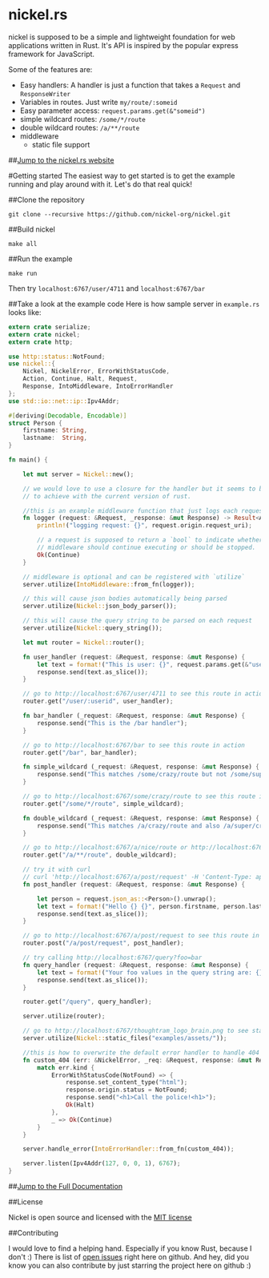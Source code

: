 nickel.rs
=======

nickel is supposed to be a simple and lightweight foundation for web applications written in Rust. It's API is inspired by the popular express framework for JavaScript.

Some of the features are:

* Easy handlers: A handler is just a function that takes a `Request` and `ResponseWriter`
* Variables in routes. Just write `my/route/:someid`
* Easy parameter access: `request.params.get(&"someid")`
* simple wildcard routes: `/some/*/route`
* double wildcard routes: `/a/**/route`
* middleware
    * static file support 

##[Jump to the nickel.rs website](http://nickel.rs)

#Getting started
The easiest way to get started is to get the example running and play around with it. Let's do that real quick!

##Clone the repository

```shell
git clone --recursive https://github.com/nickel-org/nickel.git
```

##Build nickel

```shell
make all
```

##Run the example

```shell
make run
```

Then try `localhost:6767/user/4711` and `localhost:6767/bar` 


##Take a look at the example code
Here is how sample server in `example.rs` looks like:

```rust
extern crate serialize;
extern crate nickel;
extern crate http;

use http::status::NotFound;
use nickel::{
    Nickel, NickelError, ErrorWithStatusCode,
    Action, Continue, Halt, Request,
    Response, IntoMiddleware, IntoErrorHandler
};
use std::io::net::ip::Ipv4Addr;

#[deriving(Decodable, Encodable)]
struct Person {
    firstname: String,
    lastname:  String,
}

fn main() {

    let mut server = Nickel::new();

    // we would love to use a closure for the handler but it seems to be hard
    // to achieve with the current version of rust.

    //this is an example middleware function that just logs each request
    fn logger (request: &Request, _response: &mut Response) -> Result<Action, NickelError> {
        println!("logging request: {}", request.origin.request_uri);

        // a request is supposed to return a `bool` to indicate whether additional
        // middleware should continue executing or should be stopped.
        Ok(Continue)
    }

    // middleware is optional and can be registered with `utilize`
    server.utilize(IntoMiddleware::from_fn(logger));

    // this will cause json bodies automatically being parsed
    server.utilize(Nickel::json_body_parser());

    // this will cause the query string to be parsed on each request
    server.utilize(Nickel::query_string());

    let mut router = Nickel::router();

    fn user_handler (request: &Request, response: &mut Response) {
        let text = format!("This is user: {}", request.params.get(&"userid".to_string()));
        response.send(text.as_slice());
    }

    // go to http://localhost:6767/user/4711 to see this route in action
    router.get("/user/:userid", user_handler);

    fn bar_handler (_request: &Request, response: &mut Response) {
        response.send("This is the /bar handler");
    }

    // go to http://localhost:6767/bar to see this route in action
    router.get("/bar", bar_handler);

    fn simple_wildcard (_request: &Request, response: &mut Response) {
        response.send("This matches /some/crazy/route but not /some/super/crazy/route");
    }

    // go to http://localhost:6767/some/crazy/route to see this route in action
    router.get("/some/*/route", simple_wildcard);

    fn double_wildcard (_request: &Request, response: &mut Response) {
        response.send("This matches /a/crazy/route and also /a/super/crazy/route");
    }

    // go to http://localhost:6767/a/nice/route or http://localhost:6767/a/super/nice/route to see this route in action
    router.get("/a/**/route", double_wildcard);

    // try it with curl
    // curl 'http://localhost:6767/a/post/request' -H 'Content-Type: application/json;charset=UTF-8'  --data-binary $'{ "firstname": "John","lastname": "Connor" }'
    fn post_handler (request: &Request, response: &mut Response) {

        let person = request.json_as::<Person>().unwrap();
        let text = format!("Hello {} {}", person.firstname, person.lastname);
        response.send(text.as_slice());
    }

    // go to http://localhost:6767/a/post/request to see this route in action
    router.post("/a/post/request", post_handler);

    // try calling http://localhost:6767/query?foo=bar
    fn query_handler (request: &Request, response: &mut Response) {
        let text = format!("Your foo values in the query string are: {}", request.query("foo", "This is only a default value!"));
        response.send(text.as_slice());
    }

    router.get("/query", query_handler);

    server.utilize(router);

    // go to http://localhost:6767/thoughtram_logo_brain.png to see static file serving in action
    server.utilize(Nickel::static_files("examples/assets/"));

    //this is how to overwrite the default error handler to handle 404 cases with a custom view
    fn custom_404 (err: &NickelError, _req: &Request, response: &mut Response) -> Result<Action, NickelError> {
        match err.kind {
            ErrorWithStatusCode(NotFound) => {
                response.set_content_type("html");
                response.origin.status = NotFound;
                response.send("<h1>Call the police!<h1>");
                Ok(Halt)
            },
            _ => Ok(Continue)
        }
    }

    server.handle_error(IntoErrorHandler::from_fn(custom_404));

    server.listen(Ipv4Addr(127, 0, 0, 1), 6767);
}
```

##[Jump to the Full Documentation](http://nickel-org.github.io/nickel/)

##License

Nickel is open source and licensed with the [MIT license](https://github.com/nickel-org/nickel/blob/master/LICENSE)


##Contributing

I would love to find a helping hand. Especially if you know Rust, because I don't :)
There is list of [open issues](https://github.com/nickel-org/nickel/issues?state=open) right here on github.
And hey, did you know you can also contribute by just starring the project here on github :)
